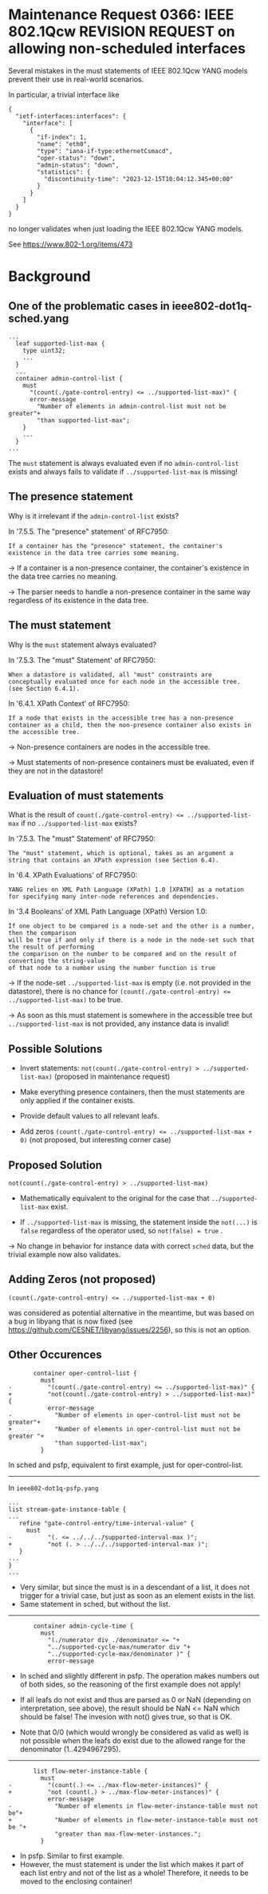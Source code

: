 <!--
SPDX-FileCopyrightText: 2024 Linutronix GmbH
SPDX-License-Identifier: 0BSD
-->

# Maintenance Request 0366: IEEE 802.1Qcw REVISION REQUEST on allowing non-scheduled interfaces

Several mistakes in the must statements of IEEE 802.1Qcw YANG models prevent their use in real-world scenarios.

In particular, a trivial interface like

```
{
  "ietf-interfaces:interfaces": {
    "interface": [
      {
        "if-index": 1,
        "name": "eth0",
        "type": "iana-if-type:ethernetCsmacd",
        "oper-status": "down",
        "admin-status": "down",
        "statistics": {
          "discontinuity-time": "2023-12-15T10:04:12.345+00:00"
        }
      }
    ]
  }
}
```

no longer validates when just loading the IEEE 802.1Qcw YANG models.

See https://www.802-1.org/items/473


# Background

## One of the problematic cases in ieee802-dot1q-sched.yang

```
...
  leaf supported-list-max {
    type uint32;
    ...
  }
  ...
  container admin-control-list {
    must
      "(count(./gate-control-entry) <= ../supported-list-max)" {
      error-message
        "Number of elements in admin-control-list must not be greater"+
        "than supported-list-max";
    }
    ...
  }
...
```

The `must` statement is always evaluated even if no `admin-control-list` exists and always fails to validate if `../supported-list-max` is missing!

## The presence statement

Why is it irrelevant if the `admin-control-list` exists?

In '7.5.5. The "presence" statement' of RFC7950:

```
If a container has the "presence" statement, the container's
existence in the data tree carries some meaning.
```

→ If a container is a non-presence container, the container's existence in the data tree carries no meaning.

→ The parser needs to handle a non-presence container in the same way regardless of its existence in the data tree.


## The must statement

Why is the `must` statement always evaluated?

In '7.5.3. The "must" Statement' of RFC7950:

```
When a datastore is validated, all "must" constraints are
conceptually evaluated once for each node in the accessible tree.
(see Section 6.4.1).
```

In '6.4.1. XPath Context' of RFC7950:

```
If a node that exists in the accessible tree has a non-presence
container as a child, then the non-presence container also exists in
the accessible tree.
```

→ Non-presence containers are nodes in the accessible tree.

→ Must statements of non-presence containers must be evaluated, even if they are not in the datastore!

## Evaluation of must statements

What is the result of `count(./gate-control-entry) <= ../supported-list-max` if no `../supported-list-max` exists?

In '7.5.3. The "must" Statement' of RFC7950:

```
The "must" statement, which is optional, takes as an argument a
string that contains an XPath expression (see Section 6.4).
```

In '6.4.  XPath Evaluations' of RFC7950:

```
YANG relies on XML Path Language (XPath) 1.0 [XPATH] as a notation
for specifying many inter-node references and dependencies.
```

In '3.4 Booleans' of XML Path Language (XPath) Version 1.0:

```
If one object to be compared is a node-set and the other is a number, then the comparison
will be true if and only if there is a node in the node-set such that the result of performing
the comparison on the number to be compared and on the result of converting the string-value
of that node to a number using the number function is true
```

→ If the node-set `../supported-list-max` is empty (i.e. not provided in the datastore), there is no chance for `(count(./gate-control-entry) <= ../supported-list-max)` to be true.

→ As soon as this must statement is somewhere in the accessible tree but `../supported-list-max` is not provided, any instance data is invalid!

## Possible Solutions

* Invert statements: `not(count(./gate-control-entry) > ../supported-list-max)` (proposed in maintenance request)

* Make everything presence containers, then the must statements are only applied if the container exists.

* Provide default values to all relevant leafs.

* Add zeros `(count(./gate-control-entry) <= ../supported-list-max + 0)` (not proposed, but interesting corner case)

## Proposed Solution

```
not(count(./gate-control-entry) > ../supported-list-max)
```

* Mathematically equivalent to the original for the case that `../supported-list-max` exist.

* If `../supported-list-max` is missing, the statement inside the `not(...)` is `false` regardless of the operator used, so `not(false) = true` .

→ No change in behavior for instance data with correct `sched` data, but the trivial example now also validates.

## Adding Zeros (not proposed)

```
(count(./gate-control-entry) <= ../supported-list-max + 0)
```

was considered as potential alternative in the meantime, but was based on a bug in libyang that is now fixed (see https://github.com/CESNET/libyang/issues/2256), so this is not an option.

## Other Occurences

```
       container oper-control-list {
         must
-          "(count(./gate-control-entry) <= ../supported-list-max)" {
+          "not(count(./gate-control-entry) > ../supported-list-max)" {
           error-message
-            "Number of elements in oper-control-list must not be greater"+
+            "Number of elements in oper-control-list must not be greater "+
             "than supported-list-max";
         }
```

In sched and psfp, equivalent to first example, just for oper-control-list.

---

In `ieee802-dot1q-psfp.yang`

```
...
list stream-gate-instance-table {
...
   refine "gate-control-entry/time-interval-value" {
     must
-          "(. <= ../../../supported-interval-max )";
+          "not (. > ../../../supported-interval-max )";
   }
...
}
...
```

* Very similar, but since the must is in a descendant of a list, it does not trigger for a trivial case, but just as soon as an element exists in the list.
* Same statement in sched, but without the list.

---

```
       container admin-cycle-time {
         must
           "(./numerator div ./denominator <= "+
           "../supported-cycle-max/numerator div "+
           "../supported-cycle-max/denominator )" {
           error-message
```

* In sched and slightly different in psfp. The operation makes numbers out of both sides, so the reasoning of the first example does not apply!

* If all leafs do not exist and thus are parsed as 0 or NaN (depending on interpretation, see above), the result should be NaN <= NaN which should be false! The invesion with not() gives true, so that is OK.

* Note that 0/0 (which would wrongly be considered as valid as well) is not possible when the leafs do exist due to the allowed range for the denominator (1..4294967295).

---

```
       list flow-meter-instance-table {
         must
-          "(count(.) <= ../max-flow-meter-instances)" {
+          "not (count(.) > ../max-flow-meter-instances)" {
           error-message
-            "Number of elements in flow-meter-instance-table must not be"+
+            "Number of elements in flow-meter-instance-table must not be "+
             "greater than max-flow-meter-instances.";
         }
```

* In psfp. Similar to first example.
* However, the must statement is under the list which makes it part of each list entry and not of the list as a whole! Therefore, it needs to be moved to the enclosing container!


